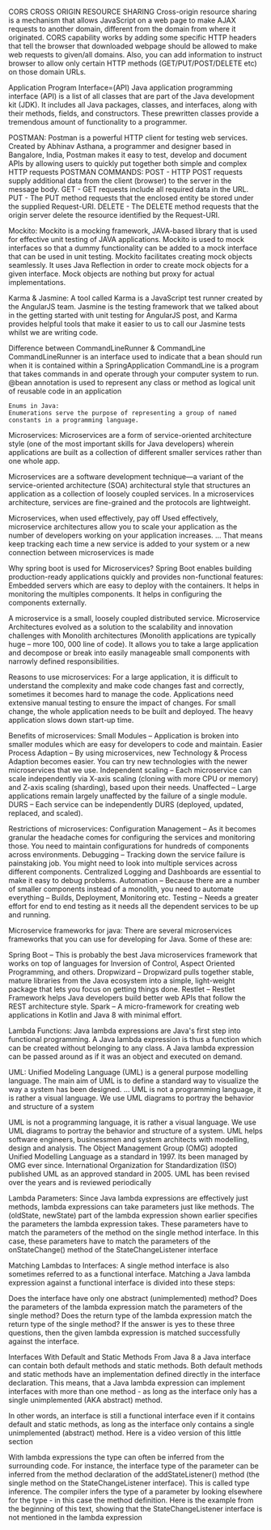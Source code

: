 CORS 
CROSS ORIGIN RESOURCE SHARING
 Cross-origin resource sharing is a mechanism that allows JavaScript on a web page to make AJAX requests to another domain, different from the domain from where it originated.
 CORS capability works by adding some specific HTTP headers that tell the browser that downloaded webpage should be allowed to make web requests to given/all domains. Also, you can add information to instruct browser to allow only certain HTTP methods (GET/PUT/POST/DELETE etc) on those domain URLs.
 
 Application Program Interface=(API)
 Java application programming interface (API) is a list of all classes that are part of the Java development kit (JDK). It includes all Java packages, classes, and interfaces, along with their methods, fields, and constructors. These prewritten classes provide a tremendous amount of functionality to a programmer.

POSTMAN:
 Postman is a powerful HTTP client for testing web services. Created by Abhinav Asthana, a programmer and designer based in Bangalore, India, Postman makes it easy to test, develop and document APIs by allowing users to quickly put together both simple and complex HTTP requests
 POSTMAN COMMANDS:
 POST - HTTP POST requests supply additional data from the client (browser) to the server in the message body.
 GET - GET requests include all required data in the URL.
 PUT - The PUT method requests that the enclosed entity be stored under the supplied Request-URI.
 DELETE - The DELETE method requests that the origin server delete the resource identified by the Request-URI. 
 
 Mockito:
 Mockito is a mocking framework, JAVA-based library that is used for effective unit testing of JAVA applications. Mockito is used to mock interfaces so that a dummy functionality can be added to a mock interface that can be used in unit testing. Mockito facilitates creating mock objects seamlessly. It uses Java Reflection in order to create mock objects for a given interface. Mock objects are nothing but proxy for actual implementations.
 
 Karma & Jasmine:
 A tool called Karma is a JavaScript test runner created by the AngularJS team. Jasmine is the testing framework that we talked about in the getting started with unit testing for AngularJS post, and Karma provides helpful tools that make it easier to us to call our Jasmine tests whilst we are writing code.
 
 Difference between CommandLineRunner & CommandLine
    CommandLineRunner is an interface used to indicate that a bean should run when it is contained within a SpringApplication
    CommandLine is a program that takes commands in and operate through your computer system to run.
    @bean annotation is used to represent any class or method as logical unit of reusable code in an application
    
    Enums in Java:
    Enumerations serve the purpose of representing a group of named constants in a programming language.


Microservices:
Microservices are a form of service-oriented architecture style (one of the most important skills for Java developers) wherein applications are built as a collection of different smaller services rather than one whole app.

Microservices are a software development technique—a variant of the service-oriented architecture (SOA) architectural style that structures an application as a collection of loosely coupled services. In a microservices architecture, services are fine-grained and the protocols are lightweight.

Microservices, when used effectively, pay off
Used effectively, microservice architectures allow you to scale your application as the number of developers working on your application increases. ... That means keep tracking each time a new service is added to your system or a new connection between microservices is made

Why spring boot is used for Microservices?
Spring Boot enables building production-ready applications quickly and provides non-functional features: Embedded servers which are easy to deploy with the containers. It helps in monitoring the multiples components. It helps in configuring the components externally.

A microservice is a small, loosely coupled distributed service. Microservice Architectures evolved as a solution to the scalability and innovation challenges with Monolith architectures (Monolith applications are typically huge – more 100, 000 line of code). It allows you to take a large application and decompose or break into easily manageable small components with narrowly defined responsibilities.


Reasons to use microservices:
For a large application, it is difficult to understand the complexity and make code changes fast and correctly, sometimes it becomes hard to manage the code.
Applications need extensive manual testing to ensure the impact of changes.
For small change, the whole application needs to be built and deployed.
The heavy application slows down start-up time.


Benefits of microservices:
Small Modules –
Application is broken into smaller modules which are easy for developers to code and maintain.
Easier Process Adaption –
By using microservices, new Technology & Process Adaption becomes easier. You can try new technologies with the newer microservices that we use.
Independent scaling –
Each microservice can scale independently via X-axis scaling (cloning with more CPU or memory) and Z-axis scaling (sharding), based upon their needs.
Unaffected –
Large applications remain largely unaffected by the failure of a single module.
DURS –
Each service can be independently DURS (deployed, updated, replaced, and scaled).


Restrictions of microservices:
Configuration Management –
As it becomes granular the headache comes for configuring the services and monitoring those. You need to maintain configurations for hundreds of components across environments.
Debugging –
Tracking down the service failure is painstaking job. You might need to look into multiple services across different components. Centralized Logging and Dashboards are essential to make it easy to debug problems.
Automation – Because there are a number of smaller components instead of a monolith, you need to automate everything – Builds, Deployment, Monitoring etc.
Testing –
Needs a greater effort for end to end testing as it needs all the dependent services to be up and running.


Microservice frameworks for java:
There are several microservices frameworks that you can use for developing for Java. Some of these are:

Spring Boot –
This is probably the best Java microservices framework that works on top of languages for Inversion of Control, Aspect Oriented Programming, and others.
Dropwizard –
Dropwizard pulls together stable, mature libraries from the Java ecosystem into a simple, light-weight package that lets you focus on getting things done.
Restlet –
Restlet Framework helps Java developers build better web APIs that follow the REST architecture style.
Spark –
A micro-framework for creating web applications in Kotlin and Java 8 with minimal effort.

Lambda Functions:
Java lambda expressions are Java's first step into functional programming. A Java lambda expression is thus a function which can be created without belonging to any class. A Java lambda expression can be passed around as if it was an object and executed on demand.


UML: 
Unified Modeling Language (UML) is a general purpose modelling language. The main aim of UML is to define a standard way to visualize the way a system has been designed. ... UML is not a programming language, it is rather a visual language. We use UML diagrams to portray the behavior and structure of a system

UML is not a programming language, it is rather a visual language. We use UML diagrams to portray the behavior and structure of a system. UML helps software engineers, businessmen and system architects with modelling, design and analysis. The Object Management Group (OMG) adopted Unified Modelling Language as a standard in 1997. Its been managed by OMG ever since. International Organization for Standardization (ISO) published UML as an approved standard in 2005. UML has been revised over the years and is reviewed periodically

Lambda Parameters:
Since Java lambda expressions are effectively just methods, lambda expressions can take parameters just like methods. The (oldState, newState) part of the lambda expression shown earlier specifies the parameters the lambda expression takes. These parameters have to match the parameters of the method on the single method interface. In this case, these parameters have to match the parameters of the onStateChange() method of the StateChangeListener interface

Matching Lambdas to Interfaces:
A single method interface is also sometimes referred to as a functional interface. Matching a Java lambda expression against a functional interface is divided into these steps:

Does the interface have only one abstract (unimplemented) method?
Does the parameters of the lambda expression match the parameters of the single method?
Does the return type of the lambda expression match the return type of the single method?
If the answer is yes to these three questions, then the given lambda expression is matched successfully against the interface.

Interfaces With Default and Static Methods
From Java 8 a Java interface can contain both default methods and static methods. Both default methods and static methods have an implementation defined directly in the interface declaration. This means, that a Java lambda expression can implement interfaces with more than one method - as long as the interface only has a single unimplemented (AKA abstract) method.

In other words, an interface is still a functional interface even if it contains default and static methods, as long as the interface only contains a single unimplemented (abstract) method. Here is a video version of this little section

With lambda expressions the type can often be inferred from the surrounding code. For instance, the interface type of the parameter can be inferred from the method declaration of the addStateListener() method (the single method on the StateChangeListener interface). This is called type inference. The compiler infers the type of a parameter by looking elsewhere for the type - in this case the method definition. Here is the example from the beginning of this text, showing that the StateChangeListener interface is not mentioned in the lambda expression
